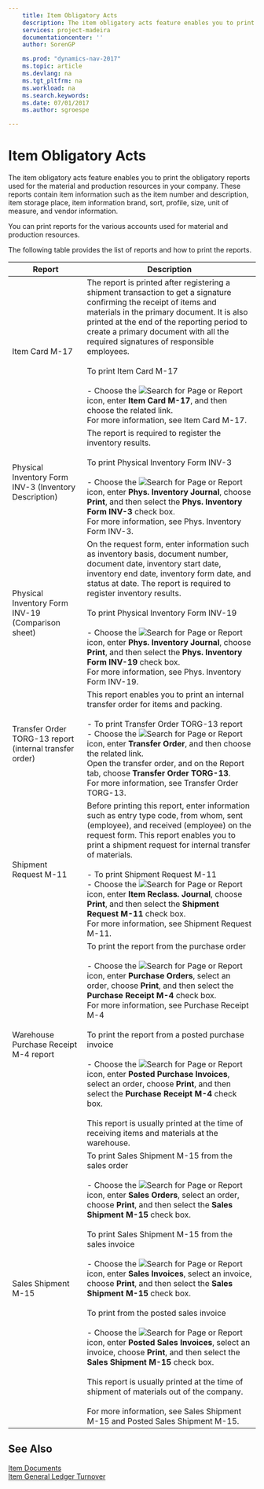 ```yaml
---
    title: Item Obligatory Acts 
    description: The item obligatory acts feature enables you to print the obligatory reports used for the material and production resources in your company. These reports contain item information such as the item number and description, item storage place, item information brand, sort, profile, size, unit of measure, and vendor information.
    services: project-madeira
    documentationcenter: ''
    author: SorenGP

    ms.prod: "dynamics-nav-2017"
    ms.topic: article
    ms.devlang: na
    ms.tgt_pltfrm: na
    ms.workload: na
    ms.search.keywords:
    ms.date: 07/01/2017
    ms.author: sgroespe

---
```

# Item Obligatory Acts
The item obligatory acts feature enables you to print the obligatory reports used for the material and production resources in your company. These reports contain item information such as the item number and description, item storage place, item information brand, sort, profile, size, unit of measure, and vendor information.  
  
 You can print reports for the various accounts used for material and production resources.  
  
 The following table provides the list of reports and how to print the reports.  
  
|Report|Description|  
|------------|-----------------|  
|Item Card M-17|The report is printed after registering a shipment transaction to get a signature confirming the receipt of items and materials in the primary document. It is also printed at the end of the reporting period to create a primary document with all the required signatures of responsible employees.<br /><br /> To print Item Card M-17<br /><br /> -   Choose the ![Search for Page or Report](media/ui-search/search_small.png "Search for Page or Report icon") icon, enter **Item Card M-17**, and then choose the related link.<br />     For more information, see Item Card M-17.|  
|Physical Inventory Form INV-3 (Inventory Description)|The report is required to register the inventory results.<br /><br /> To print Physical Inventory Form INV-3<br /><br /> -   Choose the ![Search for Page or Report](media/ui-search/search_small.png "Search for Page or Report icon") icon, enter **Phys. Inventory Journal**, choose **Print**, and then select the **Phys. Inventory Form INV-3** check box.<br />     For more information, see Phys. Inventory Form INV-3.|  
|Physical Inventory Form INV-19 (Comparison sheet)|On the request form, enter information such as inventory basis, document number, document date, inventory start date, inventory end date, inventory form date, and status at date. The report is required to register inventory results.<br /><br /> To print Physical Inventory Form INV-19<br /><br /> -   Choose the ![Search for Page or Report](media/ui-search/search_small.png "Search for Page or Report icon") icon, enter **Phys. Inventory Journal**, choose **Print**, and then select the **Phys. Inventory Form INV-19** check box.<br />     For more information, see Phys. Inventory Form INV-19.|  
|Transfer Order TORG-13 report (internal transfer order)|This report enables you to print an internal transfer order for items and packing.<br /><br /> -   To print Transfer Order TORG-13 report<br />-   Choose the ![Search for Page or Report](media/ui-search/search_small.png "Search for Page or Report icon") icon, enter **Transfer Order**, and then choose the related link.<br />     Open the transfer order, and on the Report tab, choose **Transfer Order TORG-13**.<br />     For more information, see Transfer Order TORG-13.|  
|Shipment Request M-11|Before printing this report, enter information such as entry type code, from whom, sent (employee), and received (employee) on the request form. This report enables you to print a shipment request for internal transfer of materials.<br /><br /> -   To print Shipment Request M-11<br />-   Choose the ![Search for Page or Report](media/ui-search/search_small.png "Search for Page or Report icon") icon, enter **Item Reclass. Journal**, choose **Print**, and then select the **Shipment Request M-11** check box.<br />     For more information, see Shipment Request M-11.|  
|Warehouse Purchase Receipt М-4 report|To print the report from the purchase order<br /><br /> -   Choose the ![Search for Page or Report](media/ui-search/search_small.png "Search for Page or Report icon") icon, enter **Purchase Orders**, select an order, choose **Print**, and then select the **Purchase Receipt M-4** check box.<br />     For more information, see Purchase Receipt M-4<br /><br /> To print the report from a posted purchase invoice<br /><br /> -   Choose the ![Search for Page or Report](media/ui-search/search_small.png "Search for Page or Report icon") icon, enter **Posted Purchase Invoices**, select an order, choose **Print**, and then select the **Purchase Receipt M-4** check box.<br /><br /> This report is usually printed at the time of receiving items and materials at the warehouse.|  
|Sales Shipment M-15|To print Sales Shipment M-15 from the sales order<br /><br /> -   Choose the ![Search for Page or Report](media/ui-search/search_small.png "Search for Page or Report icon") icon, enter **Sales Orders**, select an order, choose **Print**, and then select the **Sales Shipment M-15** check box.<br /><br /> To print Sales Shipment M-15 from the sales invoice<br /><br /> -   Choose the ![Search for Page or Report](media/ui-search/search_small.png "Search for Page or Report icon") icon, enter **Sales Invoices**, select an invoice, choose **Print**, and then select the **Sales Shipment M-15** check box.<br /><br /> To print from the posted sales invoice<br /><br /> -   Choose the ![Search for Page or Report](media/ui-search/search_small.png "Search for Page or Report icon") icon, enter **Posted Sales Invoices**, select an invoice, choose **Print**, and then select the **Sales Shipment M-15** check box.<br /><br /> This report is usually printed at the time of shipment of materials out of the company.<br /><br /> For more information, see Sales Shipment M-15 and Posted Sales Shipment M-15.|  
  
## See Also  
 [Item Documents](item-documents.md)   
 [Item General Ledger Turnover](item-general-ledger-turnover.md)